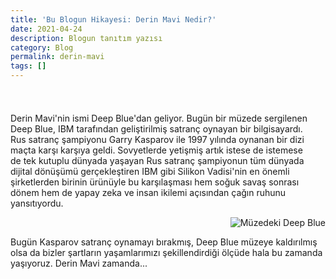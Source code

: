 ```yaml
---
title: 'Bu Blogun Hikayesi: Derin Mavi Nedir?'
date: 2021-04-24
description: Blogun tanıtım yazısı
category: Blog
permalink: derin-mavi
tags: []
---
```



<div class="row" style="margin-top: 1.5rem;display: inline-block;"><div class="eight column" style="
    max-width: 490px;
    float: left;
    padding-right: 20px;
">
    <p>
    Derin Mavi'nin ismi Deep Blue'dan geliyor. Bugün bir müzede sergilenen Deep Blue, IBM tarafından geliştirilmiş satranç oynayan bir bilgisayardı. Rus satranç şampiyonu Garry Kasparov ile 1997 yılında oynanan bir dizi maçta karşı karşıya geldi. Sovyetlerde yetişmiş artık istese de istemese de tek kutuplu dünyada yaşayan Rus satranç şampiyonun tüm dünyada dijital dönüşümü gerçekleştiren IBM gibi Silikon Vadisi'nin en önemli şirketlerden birinin ürünüyle bu karşılaşması hem soğuk savaş sonrası dönem hem de yapay zeka ve insan ikilemi açısından çağın ruhunu yansıtıyordu.
    </p>
    </div><div class="s" style="
    max-width: 275px;
    float: right;
    padding-left: 20px;
"><img class="u-max-full-width" src="https://derinmavi.io/images/ibm-deep-blue-in-museum.jpg" alt="Müzedeki Deep Blue"></div></div>

<div class="row" style="margin-bottom: 2.5rem; display: inline-block;">
<p>Bugün Kasparov satranç oynamayı bırakmış, Deep Blue müzeye kaldırılmış olsa da bizler şartların yaşamlarımızı şekillendirdiği ölçüde hala bu zamanda yaşıyoruz. Derin Mavi zamanda...</p>
</div>



